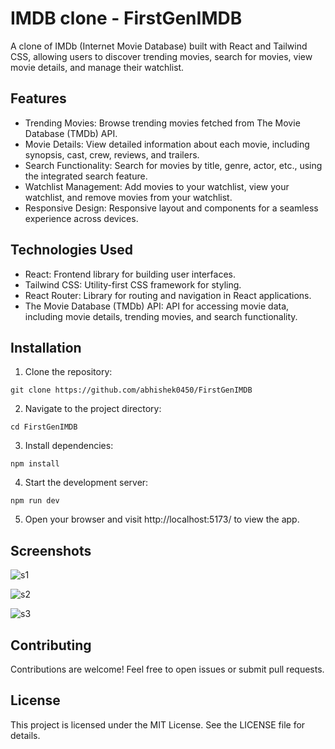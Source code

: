 # IMDB clone - FirstGenIMDB

A clone of IMDb (Internet Movie Database) built with React and Tailwind CSS, allowing users to discover trending movies, search for movies, view movie details, and manage their watchlist.

## Features

* Trending Movies: Browse trending movies fetched from The Movie Database (TMDb) API.
* Movie Details: View detailed information about each movie, including synopsis, cast, crew, reviews, and trailers.
* Search Functionality: Search for movies by title, genre, actor, etc., using the integrated search feature.
* Watchlist Management: Add movies to your watchlist, view your watchlist, and remove movies from your watchlist.
* Responsive Design: Responsive layout and components for a seamless experience across devices.

## Technologies Used

* React: Frontend library for building user interfaces.
* Tailwind CSS: Utility-first CSS framework for styling.
* React Router: Library for routing and navigation in React applications.
* The Movie Database (TMDb) API: API for accessing movie data, including movie details, trending movies, and search functionality.

## Installation

1. Clone the repository:

```
git clone https://github.com/abhishek0450/FirstGenIMDB

```

2.  Navigate to the project directory:

```
cd FirstGenIMDB

```

3. Install dependencies:

```
npm install

```

4. Start the development server:

```
npm run dev
```

5. Open your browser and visit  http://localhost:5173/ to view the app.

## Screenshots

![s1](https://github.com/abhishek0450/FirstGenIMDB/assets/108532955/1a2acbe3-d5fc-42b7-9c20-c8fc172585fe)

![s2](https://github.com/abhishek0450/FirstGenIMDB/assets/108532955/080501dc-7bab-4a11-93c9-608c022c6c3c)

![s3](https://github.com/abhishek0450/FirstGenIMDB/assets/108532955/aacef6f7-2ab5-4ab5-bcb2-7515921cb501)



## Contributing

Contributions are welcome! Feel free to open issues or submit pull requests.

## License

This project is licensed under the MIT License. See the LICENSE file for details.

